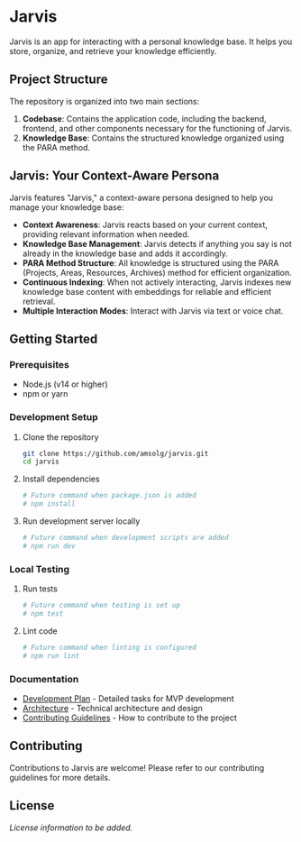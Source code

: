 # Jarvis

Jarvis is an app for interacting with a personal knowledge base. It helps you store, organize, and retrieve your knowledge efficiently.

## Project Structure

The repository is organized into two main sections:

1. **Codebase**: Contains the application code, including the backend, frontend, and other components necessary for the functioning of Jarvis.
2. **Knowledge Base**: Contains the structured knowledge organized using the PARA method.

## Jarvis: Your Context-Aware Persona

Jarvis features "Jarvis," a context-aware persona designed to help you manage your knowledge base:

- **Context Awareness**: Jarvis reacts based on your current context, providing relevant information when needed.
- **Knowledge Base Management**: Jarvis detects if anything you say is not already in the knowledge base and adds it accordingly.
- **PARA Method Structure**: All knowledge is structured using the PARA (Projects, Areas, Resources, Archives) method for efficient organization.
- **Continuous Indexing**: When not actively interacting, Jarvis indexes new knowledge base content with embeddings for reliable and efficient retrieval.
- **Multiple Interaction Modes**: Interact with Jarvis via text or voice chat.

## Getting Started

### Prerequisites

- Node.js (v14 or higher)
- npm or yarn

### Development Setup

1. Clone the repository
   ```bash
   git clone https://github.com/amsolg/jarvis.git
   cd jarvis
   ```

2. Install dependencies
   ```bash
   # Future command when package.json is added
   # npm install
   ```

3. Run development server locally
   ```bash
   # Future command when development scripts are added
   # npm run dev
   ```

### Local Testing

1. Run tests
   ```bash
   # Future command when testing is set up
   # npm test
   ```

2. Lint code
   ```bash
   # Future command when linting is configured
   # npm run lint
   ```

### Documentation

- [Development Plan](DEVELOPMENT_PLAN.md) - Detailed tasks for MVP development
- [Architecture](ARCHITECTURE.md) - Technical architecture and design
- [Contributing Guidelines](CONTRIBUTING.md) - How to contribute to the project

## Contributing

Contributions to Jarvis are welcome! Please refer to our contributing guidelines for more details.

## License

*License information to be added.*
